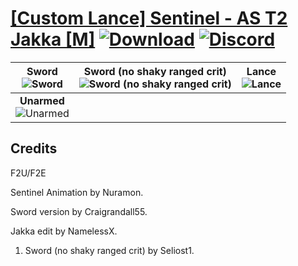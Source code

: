 # [\[Custom Lance\] Sentinel - AS T2 Jakka \[M\]](https://github.com/Klokinator/FE-Repo/tree/main/Battle%20Animations/Infantry%20-%20(Lnc)%20Soldiers,%20Halberdiers/%5BCustom%20Lance%5D%20Sentinel%20-%20AS%20T2%20Jakka%20%5BM%5D) [![Download](https://img.shields.io/badge/Download--red?style=social&logo=github)](https://minhaskamal.github.io/DownGit/#/home?url=https://github.com/Klokinator/FE-Repo/tree/main/Battle%20Animations/Infantry%20-%20(Lnc)%20Soldiers,%20Halberdiers/%5BCustom%20Lance%5D%20Sentinel%20-%20AS%20T2%20Jakka%20%5BM%5D) [![Discord](https://img.shields.io/badge/Discord--blue?style=social&logo=discord)](https://discord.gg/C7VNGnyTPA)

| <b>Sword</b><br/><img alt="Sword" src="https://raw.githubusercontent.com/Klokinator/FE-Repo/main/Battle%20Animations/Infantry%20-%20(Lnc)%20Soldiers,%20Halberdiers/%5BCustom%20Lance%5D%20Sentinel%20-%20AS%20T2%20Jakka%20%5BM%5D/1.%20Sword/Sword.gif"/> | <b>Sword (no shaky ranged crit)</b><br/><img alt="Sword (no shaky ranged crit)" src="https://raw.githubusercontent.com/Klokinator/FE-Repo/main/Battle%20Animations/Infantry%20-%20(Lnc)%20Soldiers,%20Halberdiers/%5BCustom%20Lance%5D%20Sentinel%20-%20AS%20T2%20Jakka%20%5BM%5D/1.%20Sword%20(no%20shaky%20ranged%20crit)/Sword.gif"/> | <b>Lance</b><br/><img alt="Lance" src="https://raw.githubusercontent.com/Klokinator/FE-Repo/main/Battle%20Animations/Infantry%20-%20(Lnc)%20Soldiers,%20Halberdiers/%5BCustom%20Lance%5D%20Sentinel%20-%20AS%20T2%20Jakka%20%5BM%5D/2.%20Lance/Lance.gif"/> |
| :---: | :---: | :---: |
| <b>Unarmed</b><br/><img alt="Unarmed" src="https://raw.githubusercontent.com/Klokinator/FE-Repo/main/Battle%20Animations/Infantry%20-%20(Lnc)%20Soldiers,%20Halberdiers/%5BCustom%20Lance%5D%20Sentinel%20-%20AS%20T2%20Jakka%20%5BM%5D/8.%20Unarmed/Unarmed.gif"/> |

## Credits

F2U/F2E

Sentinel Animation by Nuramon.

Sword version by Craigrandall55.

Jakka edit by NamelessX.

1. Sword (no shaky ranged crit) by Seliost1.


